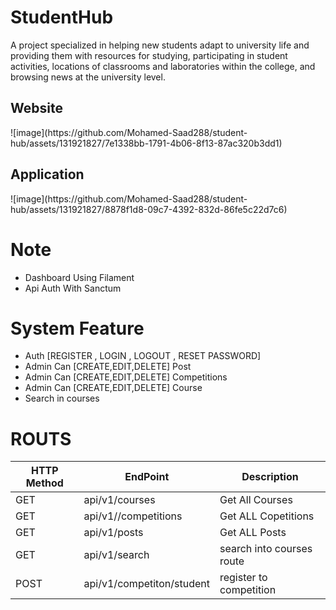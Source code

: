 # StudentHub

<p>
    A project specialized in helping new students adapt to university life and providing them with resources for studying, participating in student activities, locations of classrooms and laboratories within the
college, and browsing news at the university level.
</p>
<h3> 
    <h2>Website</h2>
![image](https://github.com/Mohamed-Saad288/student-hub/assets/131921827/7e1338bb-1791-4b06-8f13-87ac320b3dd1)
</h3>
<h3> 
    <h2>Application</h2>
![image](https://github.com/Mohamed-Saad288/student-hub/assets/131921827/8878f1d8-09c7-4392-832d-86fe5c22d7c6)
</h3>

# Note 
 <ul>
     <li> Dashboard Using Filament</li>
      <li> Api Auth With Sanctum </li>
 </ul>
 
# System Feature

<ul>
    <li>Auth [REGISTER , LOGIN , LOGOUT , RESET PASSWORD]</li> 
    <li>Admin Can [CREATE,EDIT,DELETE] Post</li>
    <li>Admin Can [CREATE,EDIT,DELETE] Competitions</li>
    <li>Admin Can [CREATE,EDIT,DELETE] Course</li>
    <li>Search in courses</li>
</ul>

# ROUTS

| HTTP Method | EndPoint | Description |
|---|---|---|
| GET |  api/v1/courses | Get All Courses |
| GET | api/v1//competitions | Get ALL Copetitions |
| GET | api/v1/posts | Get ALL Posts |
| GET |  api/v1/search | search into courses route  |
| POST | api/v1/competiton/student | register to competition |
